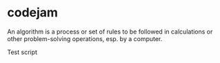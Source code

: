 codejam
==========

An algorithm is a process or set of rules to be followed in calculations or other problem-solving operations, esp. by a computer.

Test script
